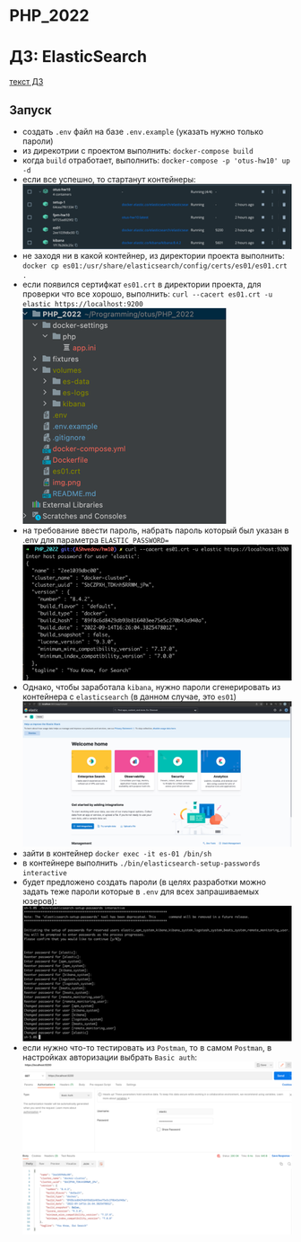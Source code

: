 # PHP_2022

# ДЗ: ElasticSearch
[текст ДЗ](fixtures/hw-10.md)

## Запуск
- создать ```.env``` файл на базе ```.env.example``` (указать нужно только пароли)  
- из дирекотрии с проектом выполнить: ```docker-compose build```  
- когда ```build``` отработает, выполнить: ```docker-compose -p 'otus-hw10' up -d```  
- если все успешно, то стартанут контейнеры:
![img.png](readme-img/img.png)  
- не заходя ни в какой контейнер, из директории проекта выполнить: ```docker cp es01:/usr/share/elasticsearch/config/certs/es01/es01.crt .```
- если появился сертифкат ```es01.crt``` в директории проекта, для проверки что все хорошо, выполнить: ```curl --cacert es01.crt -u elastic https://localhost:9200```
![img_1.png](readme-img/img_1.png)  
- на требование ввести пароль, набрать пароль который был указан в .env для параметра ```ELASTIC_PASSWORD=```
![img_2.png](readme-img/img_2.png)  
- Однако, чтобы заработала ```kibana```, нужно пароли сгенерировать из контейнера с ```elasticsearch``` (в данном случае, это ```es01```)
![img_3.png](readme-img/img_3.png)  
- зайти в контейнер ```docker exec -it es-01 /bin/sh```  
- в контейнере выполнить ```./bin/elasticsearch-setup-passwords interactive```  
- будет предложено создать пароли (в целях разработки можно задать теже пароли которые в ```.env``` для всех запрашиваемых юзеров):
![img_4.png](readme-img/img_4.png)  
- если нужно что-то тестировать из ```Postman```, то в самом ```Postman```, в настройках авторизации выбрать ```Basic auth```:
![img_5.png](readme-img/img_5.png)  
